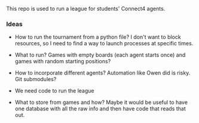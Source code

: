 This repo is used to run a league for students' Connect4 agents.

### Ideas

- How to run the tournament from a python file? I don't want to block resources, 
so I need to find a way to launch processes at specific times.
- What to run? Games with empty boards (each agent starts once) and games with 
random starting positions?


- How to incorporate different agents? Automation like Owen did is risky. Git 
submodules?

- We need code to run the league

- What to store from games and how? Maybe it would be useful to have one
database with all the raw info and then have code that reads that out.
